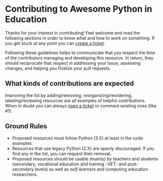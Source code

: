 # Contributing to Awesome Python in Education

Thanks for your interest in contributing! Feel welcome and read the following sections in order to know what and how to work on something. If you get stuck at any point you can [create a ticket](https://github.com/quobit/awesome-python-in-education/issues/new).

Following these guidelines helps to communicate that you respect the time of the contributors managing and developing this resource. In return, they should reciprocate that respect in addressing your issue, assessing changes, and helping you finalize your pull requests.

## What kinds of contributions are expected

Improving the list by adding/removing, reorganizing/reordering, labeling/reviewing resources are all examples of helpful contributions. When in doubt you can always [open a ticket](https://github.com/quobit/awesome-python-in-education/issues/new) or comment existing ones (like #1).

## Ground Rules

* Proposed resources must follow Python (3.X) at least in the code examples.
* Resources that use legacy Python (2.X) are openly discouraged. If you find any in the list, you can request their removal. 
* Proposed resources should be usable (mainly) *by* teachers *and* students (secondary, vocational education and training -*VET*- and post-secondary levels) as well as *self-learners* and computing education researchers.
